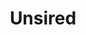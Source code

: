 ---
layout: item
title: Unsired
item-id: 13273
datatable: true
id: 13273
name: "Unsired"
members: true
lowalch: null
highalch: null
examine: "Doesn't seem to have survived the death of its Sire."
monsters:
  - id: 5886
    name: "Abyssal Sire"
    members: true
    combat_level: 350
    wiki_url: "https://oldschool.runescape.wiki/w/Abyssal_Sire#Phase_1"
    drops:
      - quantity: "1"
        rarity: 0.01
    image: "https://oldschool.runescape.wiki/images/f/fa/Abyssal_Sire_%28phase_1%29.png?0db8f"
---